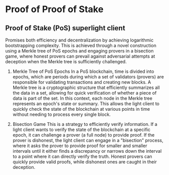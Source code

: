 # Proof of Proof of Stake

## Proof of Stake (PoS) superlight client
Promises both efficiency and decentralization by achieving logarithmic bootstrapping complexity. This is achieved through a novel construction using a Merkle tree of PoS epochs and engaging provers in a bisection game, where honest provers can prevail against adversarial attempts at deception when the Merkle tree is sufficiently challenged.

1. Merkle Tree of PoS Epochs
In a PoS blockchain, time is divided into epochs, which are periods during which a set of validators (provers) are responsible for validating transactions and creating new blocks. A Merkle tree is a cryptographic structure that efficiently summarizes all the data in a set, allowing for quick verification of whether a piece of data is part of the set. In this context, each node in the Merkle tree represents an epoch's state or summary. This allows the light client to quickly check the state of the blockchain at various points in time without needing to process every single block.

2. Bisection Game
This is a strategy to efficiently verify information. If a light client wants to verify the state of the blockchain at a specific epoch, it can challenge a prover (a full node) to provide proof. If the prover is dishonest, the light client can engage in a "bisection" process, where it asks the prover to provide proof for smaller and smaller intervals until it either finds a discrepancy or narrows down the interval to a point where it can directly verify the truth. Honest provers can quickly provide valid proofs, while dishonest ones are caught in their deception.


